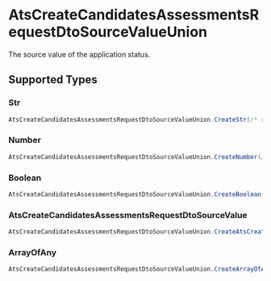 # AtsCreateCandidatesAssessmentsRequestDtoSourceValueUnion

The source value of the application status.


## Supported Types

### Str

```csharp
AtsCreateCandidatesAssessmentsRequestDtoSourceValueUnion.CreateStr(/* values here */);
```

### Number

```csharp
AtsCreateCandidatesAssessmentsRequestDtoSourceValueUnion.CreateNumber(/* values here */);
```

### Boolean

```csharp
AtsCreateCandidatesAssessmentsRequestDtoSourceValueUnion.CreateBoolean(/* values here */);
```

### AtsCreateCandidatesAssessmentsRequestDtoSourceValue

```csharp
AtsCreateCandidatesAssessmentsRequestDtoSourceValueUnion.CreateAtsCreateCandidatesAssessmentsRequestDtoSourceValue(/* values here */);
```

### ArrayOfAny

```csharp
AtsCreateCandidatesAssessmentsRequestDtoSourceValueUnion.CreateArrayOfAny(/* values here */);
```
